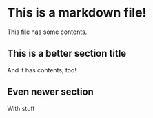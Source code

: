 # This is a markdown file!

This file has some contents.

## This is a better section title

And it has contents, too!

## Even newer section 

With stuff
